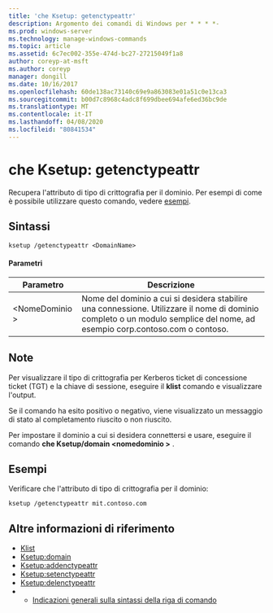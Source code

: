 ```yaml
---
title: 'che Ksetup: getenctypeattr'
description: Argomento dei comandi di Windows per * * * *-
ms.prod: windows-server
ms.technology: manage-windows-commands
ms.topic: article
ms.assetid: 6c7ec002-355e-474d-bc27-27215049f1a8
author: coreyp-at-msft
ms.author: coreyp
manager: dongill
ms.date: 10/16/2017
ms.openlocfilehash: 60de138ac73140c69e9a863083e01a51c0e13ca3
ms.sourcegitcommit: b00d7c8968c4adc8f699dbee694afe6ed36bc9de
ms.translationtype: MT
ms.contentlocale: it-IT
ms.lasthandoff: 04/08/2020
ms.locfileid: "80841534"
---
```

# <a name="ksetupgetenctypeattr"></a>che Ksetup: getenctypeattr



Recupera l'attributo di tipo di crittografia per il dominio. Per esempi di come è possibile utilizzare questo comando, vedere [esempi](#BKMK_Examples).

## <a name="syntax"></a>Sintassi

```
ksetup /getenctypeattr <DomainName> 
```

#### <a name="parameters"></a>Parametri

|Parametro|Descrizione|
|---------|-----------|
|\<NomeDominio >|Nome del dominio a cui si desidera stabilire una connessione. Utilizzare il nome di dominio completo o un modulo semplice del nome, ad esempio corp.contoso.com o contoso.|

## <a name="remarks"></a>Note

Per visualizzare il tipo di crittografia per Kerberos ticket di concessione ticket (TGT) e la chiave di sessione, eseguire il **klist** comando e visualizzare l'output.

Se il comando ha esito positivo o negativo, viene visualizzato un messaggio di stato al completamento riuscito o non riuscito.

Per impostare il dominio a cui si desidera connettersi e usare, eseguire il comando **che Ksetup/domain \<nomedominio >** .

## <a name="examples"></a><a name=BKMK_Examples></a>Esempi

Verificare che l'attributo di tipo di crittografia per il dominio:
```
ksetup /getenctypeattr mit.contoso.com
```

## <a name="additional-references"></a>Altre informazioni di riferimento

-   [Klist](klist.md)
-   [Ksetup:domain](ksetup-domain.md)
-   [Ksetup:addenctypeattr](ksetup-addenctypeattr.md)
-   [Ksetup:setenctypeattr](ksetup-setenctypeattr.md)
-   [Ksetup:delenctypeattr](ksetup-delenctypeattr.md)
-   - [Indicazioni generali sulla sintassi della riga di comando](command-line-syntax-key.md)